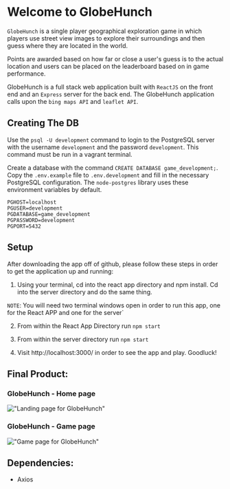 # Welcome to GlobeHunch

`GlobeHunch` is a single player geographical exploration game in which players use street view images to explore their surroundings and then guess where they are located in the world. 

Points are awarded based on how far or close a user's guess is to the actual location and users can be placed on the leaderboard based on in game performance.

GlobeHunch is a full stack web application built with `ReactJS` on the front end and an `Express` server for the back end. The GlobeHunch application calls upon the `bing maps API` and `leaflet API`.

## Creating The DB

Use the `psql -U development` command to login to the PostgreSQL server with the username `development` and the password `development`. This command must be run in a vagrant terminal.

Create a database with the command `CREATE DATABASE game_development;`.
Copy the `.env.example` file to `.env.development` and fill in the necessary PostgreSQL configuration. The `node-postgres` library uses these environment variables by default.

```
PGHOST=localhost
PGUSER=development
PGDATABASE=game_development
PGPASSWORD=development
PGPORT=5432
```

## Setup
After downloading the app off of github, please follow these steps in order to get the application up and running: 

1. Using your terminal, cd into the react app directory and npm install. Cd into the server directory and do the same thing.

`NOTE`: You will need two terminal windows open in order to run this app, one for the React APP and one for the server`

2. From within the React App Directory run `npm start`

3. From within the server directory run `npm start`

4. Visit http://localhost:3000/ in order to see the app and play. Goodluck!


## Final Product:

### GlobeHunch - Home page

!["Landing page for GlobeHunch"](https://github.com/jordangm94/geo-game/blob/master/docs/globehunch-home.png?raw=true)

### GlobeHunch - Game page

!["Game page for GlobeHunch"](https://github.com/jordangm94/geo-game/blob/master/docs/globehunch-game1.png?raw=true)


## Dependencies: 
* Axios
